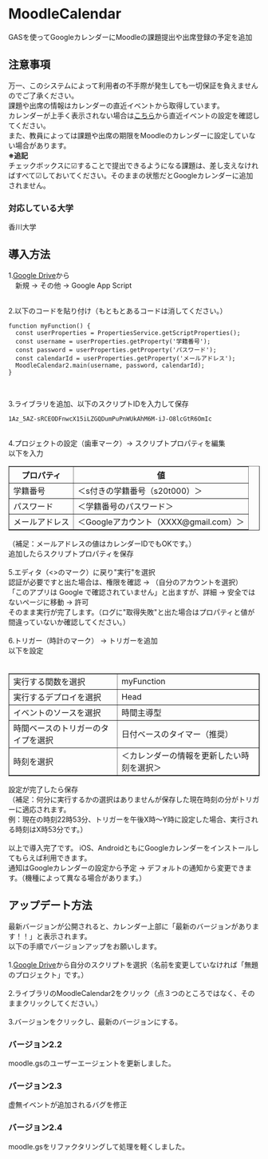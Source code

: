# MoodleCalendar
GASを使ってGoogleカレンダーにMoodleの課題提出や出席登録の予定を追加
<h2>注意事項</h2>
万一、このシステムによって利用者の不手際が発生しても一切保証を負えませんのでご了承ください。 <br>
課題や出席の情報はカレンダーの直近イベントから取得しています。 <br>
カレンダーが上手く表示されない場合は<a href="https://kadai-moodle.kagawa-u.ac.jp/user/calendar.php">こちら</a>から直近イベントの設定を確認してください。 <br>
また、教員によっては課題や出席の期限をMoodleのカレンダーに設定していない場合があります。 <br>
<strong>※追記</strong><br>
チェックボックスに☑することで提出できるようになる課題は、差し支えなければすべて☑しておいてください。そのままの状態だとGoogleカレンダーに追加されません。<br>

<h3>対応している大学</h3>
香川大学

<h2>導入方法</h2>
1.<a href="https://drive.google.com/drive/my-drive">Google Drive</a>から <br>
　新規 → その他 → Google App Script <br>
<br>

2.以下のコードを貼り付け（もともとあるコードは消してください。）
```
function myFunction() {
  const userProperties = PropertiesService.getScriptProperties();
  const username = userProperties.getProperty('学籍番号');
  const password = userProperties.getProperty('パスワード');
  const calendarId = userProperties.getProperty('メールアドレス');
  MoodleCalendar2.main(username, password, calendarId);
}
```
<br>

3.ライブラリを追加、以下のスクリプトIDを入力して保存
```
1Az_5AZ-sRCEODFnwcX15iLZGQDumPuPnWUkAhM6M-iJ-O8lcGtR6OmIc
```
<br>
4.プロジェクトの設定（歯車マーク）→ スクリプトプロパティを編集 <br>
以下を入力 
<table border="1">
　<tr>
　　<th>プロパティ</th>
　　<th>値</th>
　</tr>
　<tr>
　　<td>学籍番号</td>
　　<td>＜s付きの学籍番号（s20t000）＞</td>
　</tr>
　<tr>
　　<td>パスワード</td>
　　<td>＜学籍番号のパスワード＞</td>
　</tr>
 <tr>
　　<td>メールアドレス</td>
　　<td>＜Googleアカウント（XXXX@gmail.com）＞</td>
　</tr>
</table>
（補足：メールアドレスの値はカレンダーIDでもOKです。） <br>
追加したらスクリプトプロパティを保存 <br>
<br>
5.エディタ（<>のマーク）に戻り"実行"を選択 <br>
認証が必要ですと出た場合は、権限を確認 → （自分のアカウントを選択） <br>
「このアプリは Google で確認されていません」と出ますが、詳細 → 安全ではないページに移動 → 許可 <br>
そのまま実行が完了します。（ログに"取得失敗"と出た場合はプロパティと値が間違っていないか確認してください。） <br>
<br>
6.トリガー（時計のマーク） → トリガーを追加 <br>
以下を設定 
<table border="1">
　<tr>
　　<td>実行する関数を選択</td>
　　<td>myFunction</td>
　</tr>
　<tr>
　　<td>実行するデプロイを選択</td>
　　<td>Head</td>
　</tr>
　<tr>
　　<td>イベントのソースを選択</td>
　　<td>時間主導型</td>
　</tr>
 <tr>
　　<td>時間ベースのトリガーのタイプを選択</td>
　　<td>日付ベースのタイマー（推奨）</td>
　</tr>
  <tr>
　　<td>時刻を選択</td>
　　<td>＜カレンダーの情報を更新したい時刻を選択＞</td>
　</tr>
</table>
設定が完了したら保存 <br>
（補足：何分に実行するかの選択はありませんが保存した現在時刻の分がトリガーに適応されます。 <br>
例：現在の時刻22時53分、トリガーを午後X時～Y時に設定した場合、実行される時刻はX時53分です。） <br>
<br>
以上で導入完了です。
iOS、AndroidともにGoogleカレンダーをインストールしてもらえば利用できます。 <br>
通知はGoogleカレンダーの設定から予定 → デフォルトの通知から変更できます。（機種によって異なる場合があります。）<br>
<h2>アップデート方法</h2>
最新バージョンが公開されると、カレンダー上部に「最新のバージョンがあります！！」と表示されます。 <br>
以下の手順でバージョンアップをお願いします。 <br>
<br>
1.<a href="https://drive.google.com/drive/my-drive">Google Drive</a>から自分のスクリプトを選択（名前を変更していなければ「無題のプロジェクト」です。） <br>
<br>
2.ライブラリのMoodleCalendar2をクリック（点３つのところではなく、そのままクリックしてください。） <br>
<br>
3.バージョンをクリックし、最新のバージョンにする。 <br>
<h3>バージョン2.2</h3>
moodle.gsのユーザーエージェントを更新しました。 <br>
<h3>バージョン2.3</h3>
虚無イベントが追加されるバグを修正 <br>
<h3>バージョン2.4</h3>
moodle.gsをリファクタリングして処理を軽くしました。 <br>

